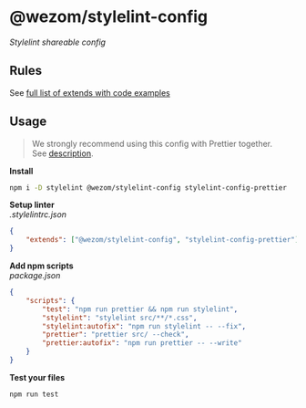 # @wezom/stylelint-config

_Stylelint shareable config_

## Rules

See [full list of extends with code examples](https://github.com/WezomCompany/code-style/blob/main/packages/stylelint-config/RULES.md)

## Usage

> We strongly recommend using this config with Prettier together.  
> See [description](https://github.com/WezomCompany/code-style/blob/main/guidelines/tools/prettier.md).

**Install**

```bash
npm i -D stylelint @wezom/stylelint-config stylelint-config-prettier
```

**Setup linter**  
_.stylelintrc.json_

```json
{
	"extends": ["@wezom/stylelint-config", "stylelint-config-prettier"]
}
```

**Add npm scripts**  
_package.json_

```json
{
	"scripts": {
	    "test": "npm run prettier && npm run stylelint",
		"stylelint": "stylelint src/**/*.css",
		"stylelint:autofix": "npm run stylelint -- --fix",
        "prettier": "prettier src/ --check",
		"prettier:autofix": "npm run prettier -- --write"
	}
}
```

**Test your files**

```bash
npm run test
```
